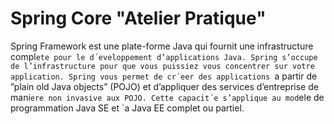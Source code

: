 # Spring Core "Atelier Pratique"

Spring Framework est une plate-forme Java qui fournit une infrastructure compl`ete pour le d´eveloppement d’applications
Java. Spring s’occupe de l’infrastructure pour que vous puissiez vous concentrer sur votre application.
Spring vous permet de cr´eer des applications `a partir de ”plain old Java objects” (POJO) et d’appliquer des services
d’entreprise de mani`ere non invasive aux POJO. Cette capacit´e s’applique au mod`ele de programmation Java SE
et `a Java EE complet ou partiel.
